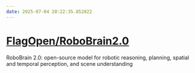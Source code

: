 ```yaml
---
date: 2025-07-04 20:22:35.852822
---
```


# [FlagOpen/RoboBrain2.0](https://github.com/FlagOpen/RoboBrain2.0)

RoboBrain 2.0: open-source model for robotic reasoning, planning, spatial and temporal perception, and scene understanding